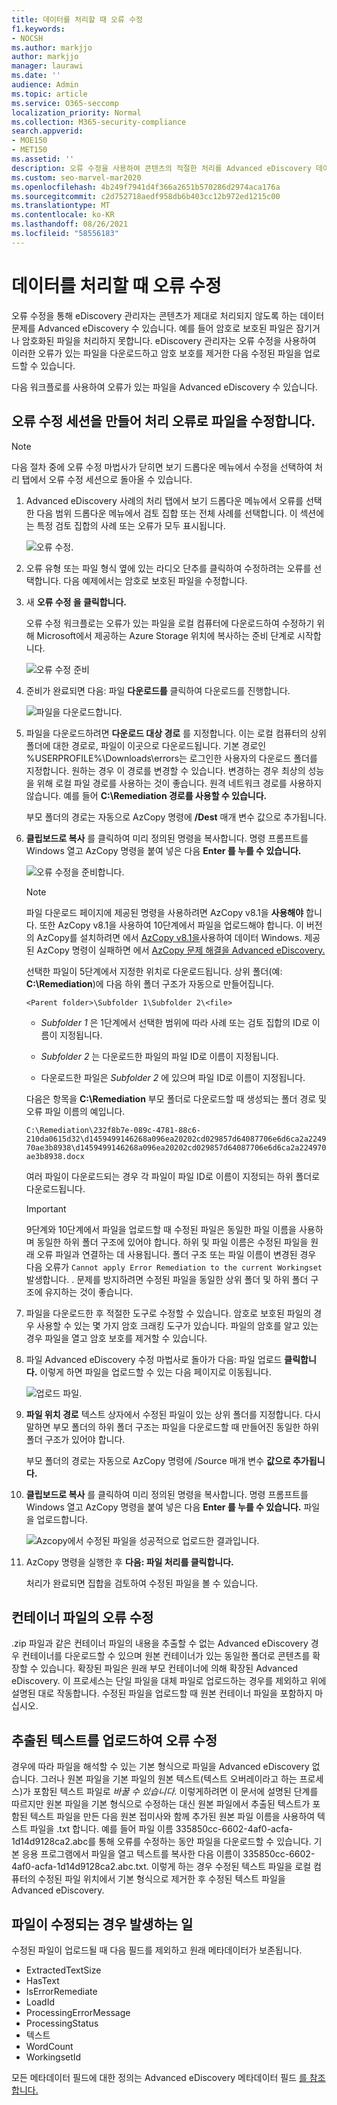 ```yaml
---
title: 데이터를 처리할 때 오류 수정
f1.keywords:
- NOCSH
ms.author: markjjo
author: markjjo
manager: laurawi
ms.date: ''
audience: Admin
ms.topic: article
ms.service: O365-seccomp
localization_priority: Normal
ms.collection: M365-security-compliance
search.appverid:
- MOE150
- MET150
ms.assetid: ''
description: 오류 수정을 사용하여 콘텐츠의 적절한 처리를 Advanced eDiscovery 데이터 문제를 수정하는 방법을 알아보겠습니다.
ms.custom: seo-marvel-mar2020
ms.openlocfilehash: 4b249f7941d4f366a2651b570286d2974aca176a
ms.sourcegitcommit: c2d752718aedf958db6b403cc12b972ed1215c00
ms.translationtype: MT
ms.contentlocale: ko-KR
ms.lasthandoff: 08/26/2021
ms.locfileid: "58556183"
---
```

# <a name="error-remediation-when-processing-data"></a>데이터를 처리할 때 오류 수정

오류 수정을 통해 eDiscovery 관리자는 콘텐츠가 제대로 처리되지 않도록 하는 데이터 문제를 Advanced eDiscovery 수 있습니다. 예를 들어 암호로 보호된 파일은 잠기거나 암호화된 파일을 처리하지 못합니다. eDiscovery 관리자는 오류 수정을 사용하여 이러한 오류가 있는 파일을 다운로드하고 암호 보호를 제거한 다음 수정된 파일을 업로드할 수 있습니다.

다음 워크플로를 사용하여 오류가 있는 파일을 Advanced eDiscovery 수 있습니다.

## <a name="create-an-error-remediation-session-to-remediate-files-with-processing-errors"></a>오류 수정 세션을 만들어 처리 오류로 파일을 수정합니다.

> [!NOTE]
> 다음 절차 중에 오류 수정 마법사가 닫히면 보기 드롭다운 메뉴에서 수정을 선택하여 처리 탭에서  오류 수정 세션으로  돌아올 수 있습니다. 

1. Advanced eDiscovery  사례의 처리 탭에서 보기 드롭다운 메뉴에서  오류를 선택한 다음 범위 드롭다운 메뉴에서 검토 집합 또는 전체 사례를 선택합니다.   이 섹션에는 특정 검토 집합의 사례 또는 오류가 모두 표시됩니다.

   ![오류 수정.](../media/8c2faf1a-834b-44fc-b418-6a18aed8b81a.png)

2. 오류 유형 또는 파일 형식 옆에 있는 라디오 단추를 클릭하여 수정하려는 오류를 선택합니다.  다음 예제에서는 암호로 보호된 파일을 수정합니다.

3. 새 **오류 수정 을 클릭합니다.**

    오류 수정 워크플로는 오류가 있는 파일을 로컬 컴퓨터에 다운로드하여 수정하기 위해 Microsoft에서 제공하는 Azure Storage 위치에 복사하는 준비 단계로 시작합니다.

    ![오류 수정 준비](../media/390572ec-7012-47c4-a6b6-4cbb5649e8a8.png)

4. 준비가 완료되면 다음: 파일 **다운로드를** 클릭하여 다운로드를 진행합니다.

    ![파일을 다운로드합니다.](../media/6ac04b09-8e13-414a-9e24-7c75ba586363.png)

5. 파일을 다운로드하려면 **다운로드 대상 경로** 를 지정합니다. 이는 로컬 컴퓨터의 상위 폴더에 대한 경로로, 파일이 이곳으로 다운로드됩니다.  기본 경로인 %USERPROFILE%\Downloads\errors는 로그인한 사용자의 다운로드 폴더를 지정합니다. 원하는 경우 이 경로를 변경할 수 있습니다. 변경하는 경우 최상의 성능을 위해 로컬 파일 경로를 사용하는 것이 좋습니다. 원격 네트워크 경로를 사용하지 않습니다. 예를 들어 **C:\Remediation 경로를 사용할 수 있습니다.**

   부모 폴더의 경로는 자동으로 AzCopy 명령에 **/Dest** 매개 변수 값으로 추가됩니다.

6. **클립보드로 복사** 를 클릭하여 미리 정의된 명령을 복사합니다. 명령 프롬프트를 Windows 열고 AzCopy 명령을 붙여 넣은 다음 **Enter 를 누를 수 있습니다.**

    ![오류 수정을 준비합니다.](../media/f364ab4d-31c5-4375-b69f-650f694a2f69.png)

    > [!NOTE]
    > 파일 다운로드 페이지에 제공된 명령을 사용하려면 AzCopy v8.1을 **사용해야** 합니다. 또한 AzCopy v8.1을 사용하여 10단계에서 파일을 업로드해야 합니다. 이 버전의 AzCopy를 설치하려면 에서 [AzCopy v8.1을](/previous-versions/azure/storage/storage-use-azcopy)사용하여 데이터 Windows. 제공된 AzCopy 명령이 실패하면 에서 [AzCopy 문제 해결을 Advanced eDiscovery.](troubleshooting-azcopy.md)

    선택한 파일이 5단계에서 지정한 위치로 다운로드됩니다. 상위 폴더(예: **C:\Remediation**)에 다음 하위 폴더 구조가 자동으로 만들어집니다.

    `<Parent folder>\Subfolder 1\Subfolder 2\<file>`

    - *Subfolder 1* 은 1단계에서 선택한 범위에 따라 사례 또는 검토 집합의 ID로 이름이 지정됩니다.

    - *Subfolder 2* 는 다운로드한 파일의 파일 ID로 이름이 지정됩니다.

    - 다운로드한 파일은 *Subfolder 2* 에 있으며 파일 ID로 이름이 지정됩니다.

    다음은 항목을 **C:\Remediation** 부모 폴더로 다운로드할 때 생성되는 폴더 경로 및 오류 파일 이름의 예입니다.

    `C:\Remediation\232f8b7e-089c-4781-88c6-210da0615d32\d1459499146268a096ea20202cd029857d64087706e6d6ca2a224970ae3b8938\d1459499146268a096ea20202cd029857d64087706e6d6ca2a224970ae3b8938.docx`

    여러 파일이 다운로드되는 경우 각 파일이 파일 ID로 이름이 지정되는 하위 폴더로 다운로드됩니다.

    > [!IMPORTANT]
    > 9단계와 10단계에서 파일을 업로드할 때 수정된 파일은 동일한 파일 이름을 사용하며 동일한 하위 폴더 구조에 있어야 합니다. 하위 및 파일 이름은 수정된 파일을 원래 오류 파일과 연결하는 데 사용됩니다. 폴더 구조 또는 파일 이름이 변경된 경우 다음 오류가 `Cannot apply Error Remediation to the current Workingset` 발생합니다. . 문제를 방지하려면 수정된 파일을 동일한 상위 폴더 및 하위 폴더 구조에 유지하는 것이 좋습니다.

7. 파일을 다운로드한 후 적절한 도구로 수정할 수 있습니다. 암호로 보호된 파일의 경우 사용할 수 있는 몇 가지 암호 크래킹 도구가 있습니다. 파일의 암호를 알고 있는 경우 파일을 열고 암호 보호를 제거할 수 있습니다.

8. 파일 Advanced eDiscovery 수정 마법사로 돌아가 다음: 파일 업로드 **클릭합니다.**  이렇게 하면 파일을 업로드할 수 있는 다음 페이지로 이동됩니다.

    ![업로드 파일.](../media/af3d8617-1bab-4ecd-8de0-22e53acba240.png)

9. **파일 위치 경로** 텍스트 상자에서 수정된 파일이 있는 상위 폴더를 지정합니다. 다시 말하면 부모 폴더의 하위 폴더 구조는 파일을 다운로드할 때 만들어진 동일한 하위 폴더 구조가 있어야 합니다.

    부모 폴더의 경로는 자동으로 AzCopy 명령에 /Source 매개 변수 **값으로 추가됩니다.**

10. **클립보드로 복사** 를 클릭하여 미리 정의된 명령을 복사합니다. 명령 프롬프트를 Windows 열고 AzCopy 명령을 붙여 넣은 다음 **Enter 를 누를 수 있습니다.** 파일을 업로드합니다.

    ![Azcopy에서 수정된 파일을 성공적으로 업로드한 결과입니다.](../media/ff2ff691-629f-4065-9b37-5333f937daf6.png)

11. AzCopy 명령을 실행한 후 **다음: 파일 처리를 클릭합니다.**

    처리가 완료되면 집합을 검토하여 수정된 파일을 볼 수 있습니다.

## <a name="remediating-errors-in-container-files"></a>컨테이너 파일의 오류 수정

.zip 파일과 같은 컨테이너 파일의 내용을 추출할 수 없는 Advanced eDiscovery 경우 컨테이너를 다운로드할 수 있으며 원본 컨테이너가 있는 동일한 폴더로 콘텐츠를 확장할 수 있습니다. 확장된 파일은 원래 부모 컨테이너에 의해 확장된 Advanced eDiscovery. 이 프로세스는 단일 파일을 대체 파일로 업로드하는 경우를 제외하고 위에 설명된 대로 작동합니다.  수정된 파일을 업로드할 때 원본 컨테이너 파일을 포함하지 마십시오.

## <a name="remediating-errors-by-uploading-the-extracted-text"></a>추출된 텍스트를 업로드하여 오류 수정

경우에 따라 파일을 해석할 수 있는 기본 형식으로 파일을 Advanced eDiscovery 없습니다. 그러나 원본 파일을 기본 파일의 원본 텍스트(텍스트 오버레이라고 하는 프로세스)가 포함된 텍스트 파일로 *바꿀 수 있습니다.* 이렇게하려면 이 문서에 설명된 단계를 따르지만 원본 파일을 기본 형식으로 수정하는 대신 원본 파일에서 추출된 텍스트가 포함된 텍스트 파일을 만든 다음 원본 접미사와 함께 추가된 원본 파일 이름을 사용하여 텍스트 파일을 .txt 합니다. 예를 들어 파일 이름 335850cc-6602-4af0-acfa-1d14d9128ca2.abc를 통해 오류를 수정하는 동안 파일을 다운로드할 수 있습니다. 기본 응용 프로그램에서 파일을 열고 텍스트를 복사한 다음 이름이 335850cc-6602-4af0-acfa-1d14d9128ca2.abc.txt. 이렇게 하는 경우 수정된 텍스트 파일을 로컬 컴퓨터의 수정된 파일 위치에서 기본 형식으로 제거한 후 수정된 텍스트 파일을 Advanced eDiscovery.

## <a name="what-happens-when-files-are-remediated"></a>파일이 수정되는 경우 발생하는 일

수정된 파일이 업로드될 때 다음 필드를 제외하고 원래 메타데이터가 보존됩니다.

- ExtractedTextSize
- HasText
- IsErrorRemediate
- LoadId
- ProcessingErrorMessage
- ProcessingStatus
- 텍스트
- WordCount
- WorkingsetId

모든 메타데이터 필드에 대한 정의는 Advanced eDiscovery 메타데이터 필드 [를 참조합니다.](document-metadata-fields-in-advanced-ediscovery.md)